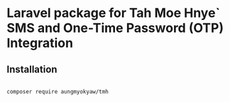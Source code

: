 # Laravel package for Tah Moe Hnye` SMS and One-Time Password (OTP) Integration



## Installation

```sh

composer require aungmyokyaw/tmh

```